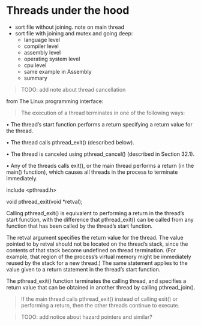 # Threads under the hood

- sort file without joining. note on main thread
- sort file with joining and mutex and going deep:
  - language level
  - compiler level
  - assembly level
  - operating system level
  - cpu level
  - same example in Assembly
  - summary

> TODO: add note about thread cancellation

from The Linux programming interface:

> The execution of a thread terminates in one of the following ways:

• The thread’s start function performs a return specifying a return value for the thread.

• The thread calls pthread_exit() (described below).

• The thread is canceled using pthread_cancel() (described in Section 32.1).

• Any of the threads calls exit(), or the main thread performs a return (in the main() function), which causes all threads in the process to terminate immediately.

include <pthread.h>

void pthread_exit(void *retval);

Calling pthread_exit() is equivalent to performing a return in the thread’s start function, with the difference that pthread_exit() can be called from any function that has been called by the thread’s start function.

The retval argument specifies the return value for the thread. The value pointed to by retval should not be located on the thread’s stack, since the contents of that stack become undefined on thread termination. (For example, that region of the process’s virtual memory might be immediately reused by the stack for a new thread.) The same statement applies to the value given to a return statement in the thread’s start function.

The pthread_exit() function terminates the calling thread, and specifies a return value that can be obtained in another thread by calling pthread_join().

> If the main thread calls pthread_exit() instead of calling exit()
> or performing a return, then the other threads continue to execute.

> TODO: add notice about hazard pointers and similar?

